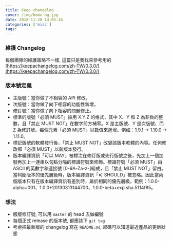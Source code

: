 ```yaml
---
title: Keep changelog
cover: /img/home-bg.jpg
date: 2018-11-28 14:05:16
categories: ['misc']
tags:
---
```

### 維護 Changelog
每個團隊的維護策略不一樣, 這篇只是我找來參考用的
[https://keepachangelog.com/zh-TW/0.3.0/](https://keepachangelog.com/zh-TW/0.3.0/) 

### 版本號定義
* 主版號：當你做了不相容的 API 修改，
* 次版號：當你做了向下相容的功能性新增，
* 修訂號：當你做了向下相容的問題修正。
* 標準的版號「必須 MUST」採用 X.Y.Z 的格式，其中 X、Y 和 Z 為非負的整數，且「禁止 MUST NOT」在數字前方補零。X 是主版號、Y 是次版號、而 Z 為修訂號。每個元素「必須 MUST」以數值來遞增。例如：1.9.1 -> 1.10.0 -> 1.11.0。
* 標記版號的軟體發行後，「禁止 MUST NOT」改變該版本軟體的內容。任何修改都「必須 MUST」以新版本發行。
* 版本編譯資訊「可以 MAY」被標注在修訂版或先行版號之後，先加上一個加號再加上一連串以句點分隔的標識符號來修飾。標識符號「必須 MUST」由 ASCII 的英數字和連接號 [0-9A-Za-z-]組成，且「禁止 MUST NOT」留白。當判斷版本的優先層級時，版本編譯資訊「可 SHOULD」被忽略。因此當兩個版本只有在版本編譯資訊有差別時，屬於相同的優先層級。範例：1.0.0-alpha+001、1.0.0+20130313144700、1.0.0-beta+exp.sha.5114f85。

### 想法
* 版版修訂號, 可以用 `master` 的 head 去做編號
* 每個正式 release 的版本號, 都應該下 `git tag`
* 考慮把最新版的 changelog 寫在 `README.md`, 起碼可以知道最近產品的更新狀態
